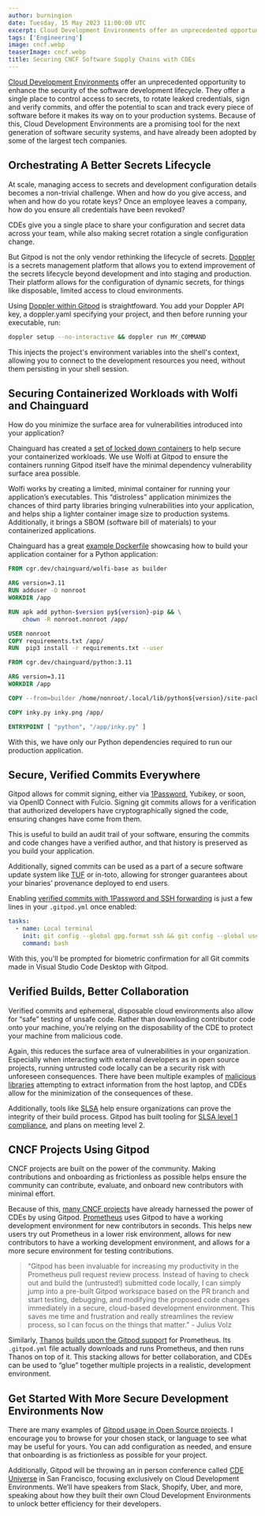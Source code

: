 ```yaml
---
author: burningion
date: Tuesday, 15 May 2023 11:00:00 UTC
excerpt: Cloud Development Environments offer an unprecedented opportunity to enhance the security of the software development lifecycle. They offer a single place to control access to secrets, to rotate leaked credentials, sign and verify commits, and offer the potential to scan and track every piece of software before it makes its way on to your production systems.
tags: ['Engineering']
image: cncf.webp
teaserImage: cncf.webp
title: Securing CNCF Software Supply Chains with CDEs
---
```


[Cloud Development Environments](https://www.gitpod.io/cde) offer an unprecedented opportunity to enhance the security of the software development lifecycle. They offer a single place to control access to secrets, to rotate leaked credentials, sign and verify commits, and offer the potential to scan and track every piece of software before it makes its way on to your production systems. Because of this, Cloud Development Environments are a promising tool for the next generation of software security systems, and have already been adopted by some of the largest tech companies.

## Orchestrating A Better Secrets Lifecycle

At scale, managing access to secrets and development configuration details becomes a non-trivial challenge. When and how do you give access, and when and how do you rotate keys? Once an employee leaves a company, how do you ensure all credentials have been revoked?

CDEs give you a single place to share your configuration and secret data across your team, while also making secret rotation a single configuration change.

But Gitpod is not the only vendor rethinking the lifecycle of secrets. [Doppler](https://www.doppler.com/) is a secrets management platform that allows you to extend improvement of the secrets lifecycle beyond development and into staging and production. Their platform allows for the configuration of dynamic secrets, for things like disposable, limited access to cloud environments.

Using [Doppler within Gitpod](https://www.gitpod.io/blog/securely-manage-development-secrets-with-doppler-and-gitpod) is straightfoward. You add your Doppler API key, a doppler.yaml specifying your project, and then before running your executable, run:

```bash
doppler setup --no-interactive && doppler run MY_COMMAND
```

This injects the project's environment variables into the shell's context, allowing you to connect to the development resources you need, without them persisting in your shell session.

## Securing Containerized Workloads with Wolfi and Chainguard

How do you minimize the surface area for vulnerabilities introduced into your application?

Chainguard has created a [set of locked down containers](https://www.chainguard.dev/unchained/introducing-wolfi-the-first-linux-un-distro) to help secure your containerized workloads. We use Wolfi at Gitpod to ensure the containers running Gitpod itself have the minimal dependency vulnerability surface area possible.

Wolfi works by creating a limited, minimal container for running your application’s executables. This “distroless” application minimizes the chances of third party libraries bringing vulnerabilities into your application, and helps ship a lighter container image size to production systems. Additionally, it brings a SBOM (software bill of materials) to your containerized applications.

Chainguard has a great [example Dockerfile](https://edu.chainguard.dev/open-source/wolfi/wolfi-with-dockerfiles/) showcasing how to build your application container for a Python application:

```Dockerfile
FROM cgr.dev/chainguard/wolfi-base as builder

ARG version=3.11
RUN adduser -D nonroot
WORKDIR /app

RUN apk add python-$version py${version}-pip && \
	chown -R nonroot.nonroot /app/

USER nonroot
COPY requirements.txt /app/
RUN  pip3 install -r requirements.txt --user

FROM cgr.dev/chainguard/python:3.11

ARG version=3.11
WORKDIR /app

COPY --from=builder /home/nonroot/.local/lib/python${version}/site-packages /home/nonroot/.local/lib/python${version}/site-packages

COPY inky.py inky.png /app/

ENTRYPOINT [ "python", "/app/inky.py" ]
```

With this, we have only our Python dependencies required to run our production application.

## Secure, Verified Commits Everywhere

Gitpod allows for commit signing, either via [1Password](https://www.gitpod.io/blog/signing-git-commits-on-gitpod-with-1-password), Yubikey, or soon, via OpenID Connect with Fulcio. Signing git commits allows for a verification that authorized developers have cryptographically signed the code, ensuring changes have come from them.

This is useful to build an audit trail of your software, ensuring the commits and code changes have a verified author, and that history is preserved as you build your application.

Additionally, signed commits can be used as a part of a secure software update system like [TUF](https://theupdateframework.io/security/) or in-toto, allowing for stronger guarantees about your binaries’ provenance deployed to end users.

Enabling [verified commits with 1Password and SSH forwarding](https://www.gitpod.io/blog/signing-git-commits-on-gitpod-with-1-password) is just a few lines in your `.gitpod.yml` once enabled:

```yml
tasks:
  - name: Local terminal
	init: git config --global gpg.format ssh && git config --global user.signingkey "$SSH_SIGNING_KEY" && git config commit.gpgsign true --global
	command: bash
```

With this, you'll be prompted for biometric confirmation for all Git commits made in Visual Studio Code Desktop with Gitpod.

## Verified Builds, Better Collaboration

Verified commits and ephemeral, disposable cloud environments also allow for “safe” testing of unsafe code. Rather than downloading contributor code onto your machine, you’re relying on the disposability of the CDE to protect your machine from malicious code.

Again, this reduces the surface area of vulnerabilities in your organization. Especially when interacting with external developers as in open source projects, running untrusted code locally can be a security risk with unforeseen consequences. There have been multiple examples of [malicious libraries](https://www.reversinglabs.com/blog/beware-impostor-http-libraries-lurk-on-pypi) attempting to extract information from the host laptop, and CDEs allow for the minimization of the consequences of these.

Additionally, tools like [SLSA](https://slsa.dev/spec/v0.1/levels) help ensure organizations can prove the integrity of their build process. Gitpod has built tooling for [SLSA level 1 compliance](https://www.gitpod.io/blog/securing-the-software-supply-chain-at-gitpod-with-slsa), and plans on meeting level 2.

## CNCF Projects Using Gitpod

CNCF projects are built on the power of the community. Making contributions and onboarding as frictionless as possible helps ensure the community can contribute, evaluate, and onboard new contributors with minimal effort.

Because of this, [many CNCF projects](https://contribute.dev/) have already harnessed the power of CDEs by using Gitpod. [Prometheus](https://github.com/prometheus/prometheus) uses Gitpod to have a working development environment for new contributors in seconds. This helps new users try out Prometheus in a lower risk environment, allows for new contributors to have a working development environment, and allows for a more secure environment for testing contributions.

> “Gitpod has been invaluable for increasing my productivity in the Prometheus pull request review process. Instead of having to check out and build the (untrusted!) submitted code locally, I can simply jump into a pre-built Gitpod workspace based on the PR branch and start testing, debugging, and modifying the proposed code changes immediately in a secure, cloud-based development environment. This saves me time and frustration and really streamlines the review process, so I can focus on the things that matter.” - Julius Volz

Similarly, [Thanos](https://thanos.io/) [builds upon the Gitpod support](https://github.com/thanos-io/thanos/blob/main/.gitpod.yml) for Prometheus. Its `.gitpod.yml` file actually downloads and runs Prometheus, and then runs Thanos on top of it. This stacking allows for better collaboration, and CDEs can be used to “glue” together multiple projects in a realistic, development environment.

## Get Started With More Secure Development Environments Now

There are many examples of [Gitpod usage in Open Source projects](https://contribute.dev/). I encourage you to browse for your chosen stack, or language to see what may be useful for yours. You can add configuration as needed, and ensure that onboarding is as frictionless as possible for your project.

Additionally, Gitpod will be throwing an in person conference called [CDE Universe](https://cdeuniverse.com/) in San Francisco, focusing exclusively on Cloud Development Environments. We’ll have speakers from Slack, Shopify, Uber, and more, speaking about how they built their own Cloud Development Environments to unlock better efficiency for their developers.
